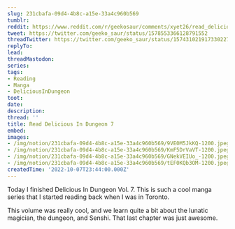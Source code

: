 ```yaml
---
slug: 231cbafa-09d4-4b8c-a15e-33a4c960b569
tumblr:
reddit: https://www.reddit.com/r/geekosaur/comments/xyet26/read_delicious_in_dungeon_7/
tweet: https://twitter.com/geeko_saur/status/1578553366128791552
threadTwitter: https://twitter.com/geeko_saur/status/1574310219173302272
replyTo:
lead:
threadMastodon:
series:
tags:
- Reading
- Manga
- DeliciousInDungeon
toot:
date:
description:
thread: ''
title: Read Delicious In Dungeon 7
embed:
images:
- /img/notion/231cbafa-09d4-4b8c-a15e-33a4c960b569/9VE0M5JkKQ-1200.jpeg
- /img/notion/231cbafa-09d4-4b8c-a15e-33a4c960b569/KmF5DrVaVT-1200.jpeg
- /img/notion/231cbafa-09d4-4b8c-a15e-33a4c960b569/GNekVEIUo_-1200.jpeg
- /img/notion/231cbafa-09d4-4b8c-a15e-33a4c960b569/tEF0KQb3OM-1200.jpeg
createdTime: '2022-10-07T23:44:00.000Z'
---
```


Today I finished Delicious In Dungeon Vol. 7. This is such a cool manga series that I started reading back when I was in Toronto. 

This volume was really cool, and we learn quite a bit about the lunatic magician, the dungeon, and Senshi. That last chapter was just awesome.